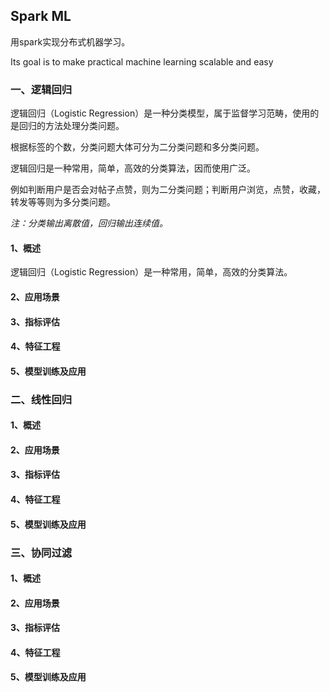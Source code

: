 ## Spark ML

用spark实现分布式机器学习。

Its goal is to make practical machine learning scalable and easy

### 一、逻辑回归

逻辑回归（Logistic Regression）是一种分类模型，属于监督学习范畴，使用的是回归的方法处理分类问题。

根据标签的个数，分类问题大体可分为二分类问题和多分类问题。

逻辑回归是一种常用，简单，高效的分类算法，因而使用广泛。

例如判断用户是否会对帖子点赞，则为二分类问题；判断用户浏览，点赞，收藏，转发等等则为多分类问题。

*注：分类输出离散值，回归输出连续值。*

#### 1、概述
逻辑回归（Logistic Regression）是一种常用，简单，高效的分类算法。

#### 2、应用场景


#### 3、指标评估


#### 4、特征工程


#### 5、模型训练及应用


### 二、线性回归


#### 1、概述


#### 2、应用场景


#### 3、指标评估


#### 4、特征工程


#### 5、模型训练及应用


### 三、协同过滤


#### 1、概述


#### 2、应用场景


#### 3、指标评估


#### 4、特征工程


#### 5、模型训练及应用



